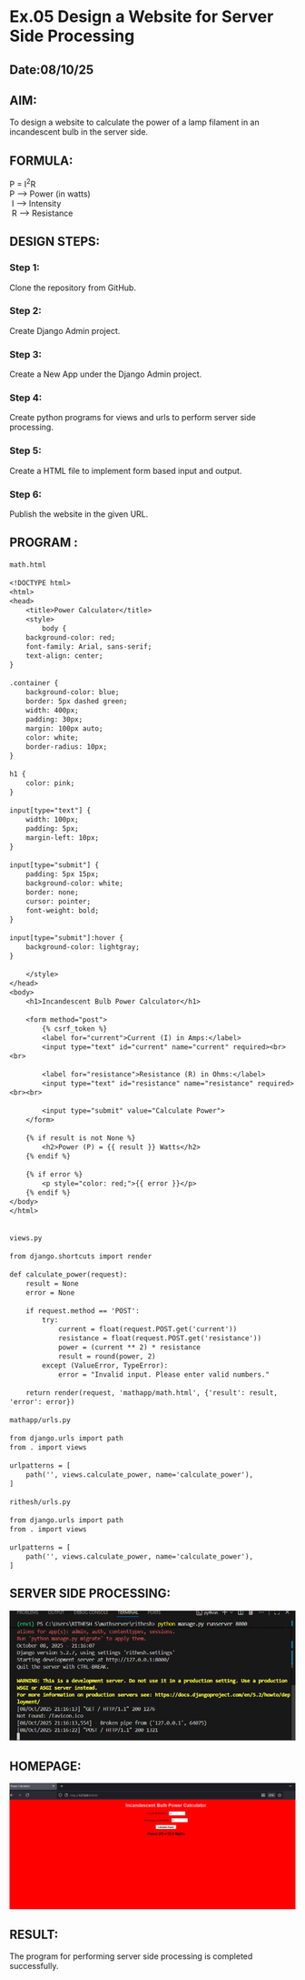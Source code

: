 # Ex.05 Design a Website for Server Side Processing
## Date:08/10/25

## AIM:
 To design a website to calculate the power of a lamp filament in an incandescent bulb in the server side. 


## FORMULA:
P = I<sup>2</sup>R
<br> P --> Power (in watts)
<br> I --> Intensity
<br> R --> Resistance

## DESIGN STEPS:

### Step 1:
Clone the repository from GitHub.

### Step 2:
Create Django Admin project.

### Step 3:
Create a New App under the Django Admin project.

### Step 4:
Create python programs for views and urls to perform server side processing.

### Step 5:
Create a HTML file to implement form based input and output.

### Step 6:
Publish the website in the given URL.

## PROGRAM :
```
math.html

<!DOCTYPE html>
<html>
<head>
    <title>Power Calculator</title>
    <style>
        body {
    background-color: red;
    font-family: Arial, sans-serif;
    text-align: center;
}

.container {
    background-color: blue;
    border: 5px dashed green;
    width: 400px;
    padding: 30px;
    margin: 100px auto;
    color: white;
    border-radius: 10px;
}

h1 {
    color: pink;
}

input[type="text"] {
    width: 100px;
    padding: 5px;
    margin-left: 10px;
}

input[type="submit"] {
    padding: 5px 15px;
    background-color: white;
    border: none;
    cursor: pointer;
    font-weight: bold;
}

input[type="submit"]:hover {
    background-color: lightgray;
}

    </style>
</head>
<body>
    <h1>Incandescent Bulb Power Calculator</h1>

    <form method="post">
        {% csrf_token %}
        <label for="current">Current (I) in Amps:</label>
        <input type="text" id="current" name="current" required><br><br>

        <label for="resistance">Resistance (R) in Ohms:</label>
        <input type="text" id="resistance" name="resistance" required><br><br>

        <input type="submit" value="Calculate Power">
    </form>

    {% if result is not None %}
        <h2>Power (P) = {{ result }} Watts</h2>
    {% endif %}

    {% if error %}
        <p style="color: red;">{{ error }}</p>
    {% endif %}
</body>
</html>


views.py

from django.shortcuts import render

def calculate_power(request):
    result = None
    error = None

    if request.method == 'POST':
        try:
            current = float(request.POST.get('current'))
            resistance = float(request.POST.get('resistance'))
            power = (current ** 2) * resistance
            result = round(power, 2)
        except (ValueError, TypeError):
            error = "Invalid input. Please enter valid numbers."

    return render(request, 'mathapp/math.html', {'result': result, 'error': error})

mathapp/urls.py

from django.urls import path
from . import views

urlpatterns = [
    path('', views.calculate_power, name='calculate_power'),
]

rithesh/urls.py

from django.urls import path
from . import views

urlpatterns = [
    path('', views.calculate_power, name='calculate_power'),
]

```

## SERVER SIDE PROCESSING:
![alt text](<rithesh/image copy.png>)

## HOMEPAGE:
![alt text](rithesh/image.png)

## RESULT:
The program for performing server side processing is completed successfully.
